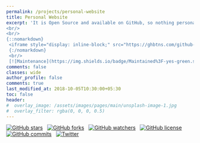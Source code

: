 ```yaml
---
permalink: /projects/personal-website
title: Personal Website
excerpt: 'It is Open Source and available on GitHub, so nothing personal then
<br/>
<br/> 
{::nomarkdown}
 <iframe style="display: inline-block;" src="https://ghbtns.com/github-btn.html?user=Kulbhushan-Chand&repo=Kulbhushan-Chand.github.io&type=star&count=true&size=large" frameborder="0" scrolling="0" width="160px" height="30px"></iframe> <iframe style="display: inline-block;" src="https://ghbtns.com/github-btn.html?user=Kulbhushan-Chand&repo=Kulbhushan-Chand.github.io&type=fork&count=true&size=large" frameborder="0" scrolling="0" width="158px" height="30px"></iframe>
 {:/nomarkdown}
 <br/>
 [![Maintenance](https://img.shields.io/badge/Maintained%3F-yes-green.svg)](https://GitHub.com/Naereen/StrapDown.js/graphs/commit-activity)'
comments: false
classes: wide
author_profile: false
comments: true
last_modified_at: 2018-10-05T10:30:00+05:30
toc: false
header:
#  overlay_image: /assets/images/pages/main/unsplash-image-1.jpg
#  overlay_filter: rgba(0, 0, 0, 0.5)
---
```



[![GitHub stars](https://img.shields.io/github/stars/Kulbhushan-Chand/Kulbhushan-Chand.github.io.svg?style=for-the-badge&logo=github&logoColor=white&maxAge=86400&longCache=true)](https://github.com/Kulbhushan-Chand/Kulbhushan-Chand.github.io/stargazers)
&nbsp;
[![GitHub forks](https://img.shields.io/github/forks/Kulbhushan-Chand/Kulbhushan-Chand.github.io.svg?style=for-the-badge&logo=github&logoColor=white&maxAge=86400&longCache=true)](https://github.com/Kulbhushan-Chand/Kulbhushan-Chand.github.io/network)
&nbsp;
[![GitHub watchers](https://img.shields.io/github/watchers/Kulbhushan-Chand/Kulbhushan-Chand.github.io.svg?style=for-the-badge&logo=github&logoColor=white&maxAge=86400&longCache=true)](https://github.com/Kulbhushan-Chand/Kulbhushan-Chand.github.io/watchers)
&nbsp;
[![GitHub license](https://img.shields.io/github/license/Kulbhushan-Chand/Kulbhushan-Chand.github.io.svg?style=for-the-badge&logo=github&logoColor=white&maxAge=86400&longCache=true)](https://github.com/Kulbhushan-Chand/Kulbhushan-Chand.github.io/blob/master/LICENSE.md)
&nbsp;
[![GitHub commits](https://img.shields.io/github/last-commit/Kulbhushan-Chand/Kulbhushan-Chand.github.io.svg?style=for-the-badge&logo=github&logoColor=white&maxAge=86400&longCache=true)](https://github.com/Kulbhushan-Chand/Kulbhushan-Chand.github.io/commits)
&nbsp;
[![Twitter](https://img.shields.io/twitter/url/https/github.com/Kulbhushan-Chand/Kulbhushan-Chand.github.io.svg?style=for-the-badge&logo=twitter&maxAge=86400&longCache=true)](https://twitter.com/intent/tweet?text=Wow:&url=https%3A%2F%2Fgithub.com%2FKulbhushan-Chand%2FKulbhushan-Chand.github.io)
